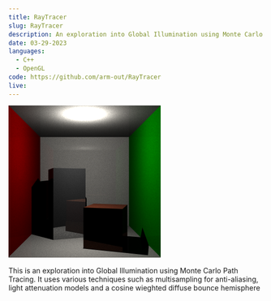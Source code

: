 ```yaml
---
title: RayTracer
slug: RayTracer
description: An exploration into Global Illumination using Monte Carlo path tracing
date: 03-29-2023
languages:
  - C++
  - OpenGL
code: https://github.com/arm-out/RayTracer
live:
---
```


![RayTracer header image](images/RayTracer/header.png)

This is an exploration into Global Illumination using Monte Carlo Path Tracing. It uses various techniques such as multisampling for anti-aliasing, light attenuation models and a cosine wieghted diffuse bounce hemisphere
